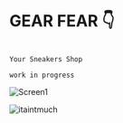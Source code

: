 # GEAR FEAR 👇
 
                                                                         Your Sneakers Shop 
                                                                          work in progress


![Screen1](https://github.com/pogromcakaszy/ReactNativePortfolio/assets/104156848/afcd9161-0cd6-4ec1-936c-d362ef3362a9)




![itaintmuch](https://github.com/pogromcakaszy/ReactNativePortfolio/assets/104156848/5d0a2e1b-769a-4876-b3dc-63d2ff1e06c7)
